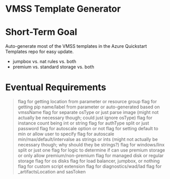 VMSS Template Generator
=======================

# Short-Term Goal

Auto-generate most of the VMSS templates in the Azure Quickstart Templates repo for easy update.

- jumpbox vs. nat rules vs. both
- premium vs. standard storage vs. both















# Eventual Requirements


> flag for getting location from parameter or resource group
> flag for getting pip name/label from parameter or auto-generated based on vmssName
> flag for separate osType or just parse image (might not actually be necessary though; could just ignore osType)
> flag for instance count being int or string
> flag for authType split or just password
> flag for autoscale option or not
> flag for setting default to min or allow user to specify
> flag for autoscale min/max/default/intervalse as strings or ints (might not actually be necessary though; why should they be strings?)
> flag for windows/linx split or just one
> flag for logic to determine if can use premium storage or only allow premium/non-premium
> flag for managed disk or regular storage
> flag for os disks
> flag for load balancer, jumpbox, or nothing
> flag for custom script extension
> flag for diagnostics/wad/lad
> flag for _artifactsLocation and sasToken